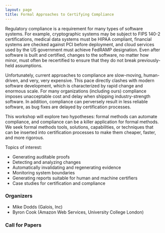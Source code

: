 ```yaml
---
layout: page
title: Formal Approaches to Certifying Compliance 
---
```


Regulatory compliance is a requirement for many types of software systems. For example, cryptographic systems may be subject to FIPS 140-2 certifications, medical data systems must be HIPAA compliant, financial systems are checked against PCI before deployment, and cloud services used by the US government must achieve FedRAMP designation. Even after software is built and certified, changes to the software, no matter how minor, must often be recertified to ensure that they do not break previously-held assumptions.

Unfortunately, current approaches to compliance are slow-moving, human-driven, and very, very expensive. This pace directly clashes with modern software development, which is characterized by rapid change and enormous scale. For many organizations (including ours) compliance imposes unacceptable cost and delay when shipping industry-strength software. In addition, compliance can perversely result in less reliable software, as bug fixes are delayed by certification processes. 

This workshop will explore two hypotheses: formal methods can automate compliance, and compliance can be a killer application for formal methods. We seek formal methods tools, solutions, capabilities, or techniques that can be inserted into certification processes to make them cheaper, faster, and more rigorous. 

Topics of interest: 
* Generating auditable proofs
* Detecting and analyzing changes
* Automatically invalidating and regenerating evidence
* Monitoring system boundaries
* Generating reports suitable for human and machine certifiers
* Case studies for certification and compliance 

### Organizers

* Mike Dodds (Galois, Inc)
* Byron Cook (Amazon Web Services, University College London)

### Call for Papers 